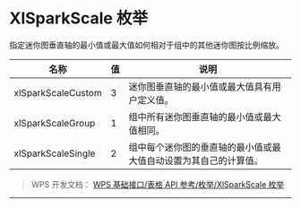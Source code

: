 # XlSparkScale 枚举

指定迷你图垂直轴的最小值或最大值如何相对于组中的其他迷你图按比例缩放。

| 名称               | 值  | 说明                                                             |
|--------------------|-----|------------------------------------------------------------------|
| xlSparkScaleCustom | 3   | 迷你图垂直轴的最小值或最大值具有用户定义值。                     |
| xlSparkScaleGroup  | 1   | 组中所有迷你图垂直轴的最小值或最大值相同。                       |
| xlSparkScaleSingle | 2   | 组中每个迷你图的垂直轴的最小值或最大值自动设置为其自己的计算值。 |

> WPS 开发文档： [WPS 基础接口/表格 API 参考/枚举/XlSparkScale 枚举](https://qn.cache.wpscdn.cn/encs/doc/office_v19/topics/WPS%20%E5%9F%BA%E7%A1%80%E6%8E%A5%E5%8F%A3/%E8%A1%A8%E6%A0%BC%20API%20%E5%8F%82%E8%80%83/%E6%9E%9A%E4%B8%BE/XlSparkScale%20%E6%9E%9A%E4%B8%BE.html)

------------------------------------------------------------------------
